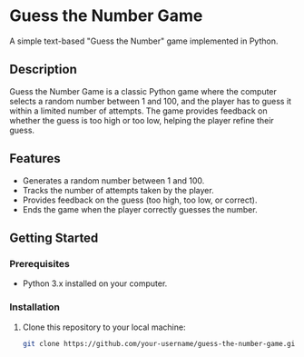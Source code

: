# Guess the Number Game

A simple text-based "Guess the Number" game implemented in Python.

## Description

Guess the Number Game is a classic Python game where the computer selects a random number between 1 and 100, and the player has to guess it within a limited number of attempts. The game provides feedback on whether the guess is too high or too low, helping the player refine their guess.

## Features

- Generates a random number between 1 and 100.
- Tracks the number of attempts taken by the player.
- Provides feedback on the guess (too high, too low, or correct).
- Ends the game when the player correctly guesses the number.

## Getting Started

### Prerequisites

- Python 3.x installed on your computer.

### Installation

1. Clone this repository to your local machine:

   ```bash
   git clone https://github.com/your-username/guess-the-number-game.git
